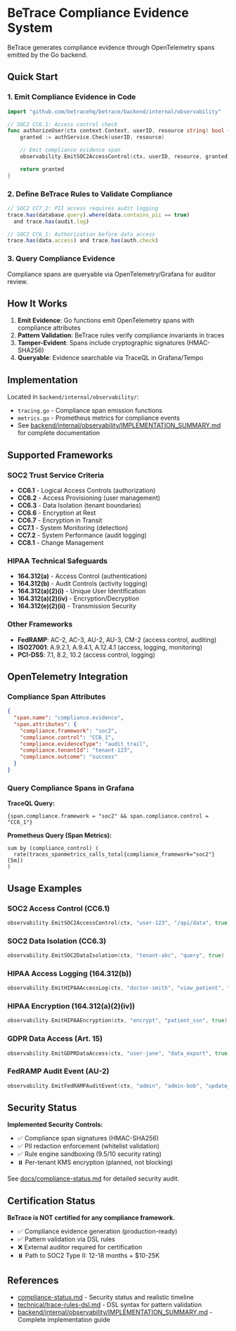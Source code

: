 # BeTrace Compliance Evidence System

BeTrace generates compliance evidence through OpenTelemetry spans emitted by the Go backend.

## Quick Start

### 1. Emit Compliance Evidence in Code

```go
import "github.com/betracehq/betrace/backend/internal/observability"

// SOC2 CC6.1: Access control check
func authorizeUser(ctx context.Context, userID, resource string) bool {
    granted := authService.Check(userID, resource)

    // Emit compliance evidence span
    observability.EmitSOC2AccessControl(ctx, userID, resource, granted)

    return granted
}
```

### 2. Define BeTrace Rules to Validate Compliance

```javascript
// SOC2 CC7_2: PII access requires audit logging
trace.has(database.query).where(data.contains_pii == true)
  and trace.has(audit.log)

// SOC2 CC6_1: Authorization before data access
trace.has(data.access) and trace.has(auth.check)
```

### 3. Query Compliance Evidence

Compliance spans are queryable via OpenTelemetry/Grafana for auditor review.

## How It Works

1. **Emit Evidence**: Go functions emit OpenTelemetry spans with compliance attributes
2. **Pattern Validation**: BeTrace rules verify compliance invariants in traces
3. **Tamper-Evident**: Spans include cryptographic signatures (HMAC-SHA256)
4. **Queryable**: Evidence searchable via TraceQL in Grafana/Tempo

## Implementation

Located in `backend/internal/observability/`:
- `tracing.go` - Compliance span emission functions
- `metrics.go` - Prometheus metrics for compliance events
- See [backend/internal/observability/IMPLEMENTATION_SUMMARY.md](../backend/internal/observability/IMPLEMENTATION_SUMMARY.md) for complete documentation

## Supported Frameworks

### SOC2 Trust Service Criteria
- **CC6.1** - Logical Access Controls (authorization)
- **CC6.2** - Access Provisioning (user management)
- **CC6.3** - Data Isolation (tenant boundaries)
- **CC6.6** - Encryption at Rest
- **CC6.7** - Encryption in Transit
- **CC7.1** - System Monitoring (detection)
- **CC7.2** - System Performance (audit logging)
- **CC8.1** - Change Management

### HIPAA Technical Safeguards
- **164.312(a)** - Access Control (authentication)
- **164.312(b)** - Audit Controls (activity logging)
- **164.312(a)(2)(i)** - Unique User Identification
- **164.312(a)(2)(iv)** - Encryption/Decryption
- **164.312(e)(2)(ii)** - Transmission Security

### Other Frameworks
- **FedRAMP**: AC-2, AC-3, AU-2, AU-3, CM-2 (access control, auditing)
- **ISO27001**: A.9.2.1, A.9.4.1, A.12.4.1 (access, logging, monitoring)
- **PCI-DSS**: 7.1, 8.2, 10.2 (access control, logging)

## OpenTelemetry Integration

### Compliance Span Attributes

```json
{
  "span.name": "compliance.evidence",
  "span.attributes": {
    "compliance.framework": "soc2",
    "compliance.control": "CC6_1",
    "compliance.evidenceType": "audit_trail",
    "compliance.tenantId": "tenant-123",
    "compliance.outcome": "success"
  }
}
```

### Query Compliance Spans in Grafana

**TraceQL Query:**
```
{span.compliance.framework = "soc2" && span.compliance.control = "CC6_1"}
```

**Prometheus Query (Span Metrics):**
```
sum by (compliance_control) (
  rate(traces_spanmetrics_calls_total{compliance_framework="soc2"}[5m])
)
```

## Usage Examples

### SOC2 Access Control (CC6.1)
```go
observability.EmitSOC2AccessControl(ctx, "user-123", "/api/data", true)
```

### SOC2 Data Isolation (CC6.3)
```go
observability.EmitSOC2DataIsolation(ctx, "tenant-abc", "query", true)
```

### HIPAA Access Logging (164.312(b))
```go
observability.EmitHIPAAAccessLog(ctx, "doctor-smith", "view_patient", "medical_record")
```

### HIPAA Encryption (164.312(a)(2)(iv))
```go
observability.EmitHIPAAEncryption(ctx, "encrypt", "patient_ssn", true)
```

### GDPR Data Access (Art. 15)
```go
observability.EmitGDPRDataAccess(ctx, "user-jane", "data_export", true)
```

### FedRAMP Audit Event (AU-2)
```go
observability.EmitFedRAMPAuditEvent(ctx, "admin", "admin-bob", "update_policy")
```

## Security Status

**Implemented Security Controls:**
- ✅ Compliance span signatures (HMAC-SHA256)
- ✅ PII redaction enforcement (whitelist validation)
- ✅ Rule engine sandboxing (9.5/10 security rating)
- ⏸️ Per-tenant KMS encryption (planned, not blocking)

See [docs/compliance-status.md](compliance-status.md) for detailed security audit.

## Certification Status

**BeTrace is NOT certified for any compliance framework.**

- ✅ Compliance evidence generation (production-ready)
- ✅ Pattern validation via DSL rules
- ❌ External auditor required for certification
- ⏸️ Path to SOC2 Type II: 12-18 months + $10-25K

## References

- [compliance-status.md](compliance-status.md) - Security status and realistic timeline
- [technical/trace-rules-dsl.md](technical/trace-rules-dsl.md) - DSL syntax for pattern validation
- [backend/internal/observability/IMPLEMENTATION_SUMMARY.md](../backend/internal/observability/IMPLEMENTATION_SUMMARY.md) - Complete implementation guide
